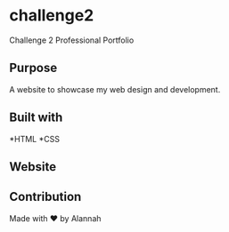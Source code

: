 # challenge2
Challenge 2 Professional Portfolio
## Purpose 
A website to showcase my web design and development.
## Built with 
*HTML
*CSS
## Website 

## Contribution 
Made with ❤️  by Alannah 
